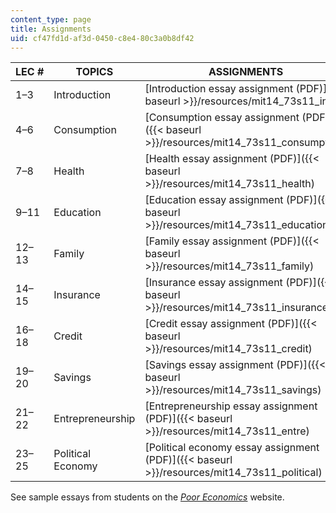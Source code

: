 ```yaml
---
content_type: page
title: Assignments
uid: cf47fd1d-af3d-0450-c8e4-80c3a0b8df42
---
```


| LEC # | TOPICS | ASSIGNMENTS |
| --- | --- | --- |
| 1–3 | Introduction | [Introduction essay assignment (PDF)]({{< baseurl >}}/resources/mit14_73s11_intro) |
| 4–6 | Consumption | [Consumption essay assignment (PDF)]({{< baseurl >}}/resources/mit14_73s11_consumption) |
| 7–8 | Health | [Health essay assignment (PDF)]({{< baseurl >}}/resources/mit14_73s11_health) |
| 9–11 | Education | [Education essay assignment (PDF)]({{< baseurl >}}/resources/mit14_73s11_education) |
| 12–13 | Family | [Family essay assignment (PDF)]({{< baseurl >}}/resources/mit14_73s11_family) |
| 14–15 | Insurance | [Insurance essay assignment (PDF)]({{< baseurl >}}/resources/mit14_73s11_insurance) |
| 16–18 | Credit | [Credit essay assignment (PDF)]({{< baseurl >}}/resources/mit14_73s11_credit) |
| 19–20 | Savings | [Savings essay assignment (PDF)]({{< baseurl >}}/resources/mit14_73s11_savings) |
| 21–22 | Entrepreneurship | [Entrepreneurship essay assignment (PDF)]({{< baseurl >}}/resources/mit14_73s11_entre) |
| 23–25 | Political Economy | [Political economy essay assignment (PDF)]({{< baseurl >}}/resources/mit14_73s11_political) 

See sample essays from students on the [_Poor Economics_](http://pooreconomics.com/teaching-book?page=4) website.